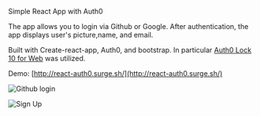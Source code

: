 Simple React App with Auth0 

The app allows you to login via Github or Google. 
After authentication, the app displays user's picture,name, and email. 

Built with Create-react-app, Auth0, and bootstrap. 
In particular [Auth0 Lock 10 for Web](https://auth0.com/docs/libraries/lock/v10) was utilized. 

Demo: [http://react-auth0.surge.sh/](http://react-auth0.surge.sh/)


![Github login](https://i.imgur.com/B5upGjR.gif)

![Sign Up](https://i.imgur.com/TcIUUS7.gif)